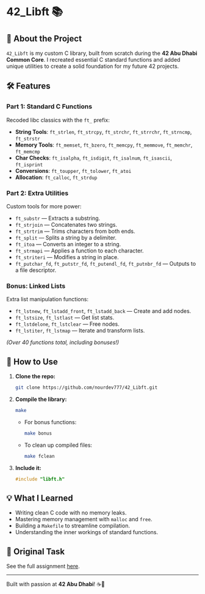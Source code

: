 # 42_Libft 📚

## 🌟 About the Project
`42_Libft` is my custom C library, built from scratch during the **42 Abu Dhabi Common Core**. I recreated essential C standard functions and added unique utilities to create a solid foundation for my future 42 projects.

## 🛠️ Features

### Part 1: Standard C Functions
Recoded libc classics with the `ft_` prefix:

- **String Tools**: `ft_strlen`, `ft_strcpy`, `ft_strchr`, `ft_strrchr`, `ft_strncmp`, `ft_strstr`  
- **Memory Tools**: `ft_memset`, `ft_bzero`, `ft_memcpy`, `ft_memmove`, `ft_memchr`, `ft_memcmp`  
- **Char Checks**: `ft_isalpha`, `ft_isdigit`, `ft_isalnum`, `ft_isascii`, `ft_isprint`  
- **Conversions**: `ft_toupper`, `ft_tolower`, `ft_atoi`  
- **Allocation**: `ft_calloc`, `ft_strdup`  

### Part 2: Extra Utilities
Custom tools for more power:

- `ft_substr` — Extracts a substring.  
- `ft_strjoin` — Concatenates two strings.  
- `ft_strtrim` — Trims characters from both ends.  
- `ft_split` — Splits a string by a delimiter.  
- `ft_itoa` — Converts an integer to a string.  
- `ft_strmapi` — Applies a function to each character.  
- `ft_striteri` — Modifies a string in place.  
- `ft_putchar_fd`, `ft_putstr_fd`, `ft_putendl_fd`, `ft_putnbr_fd` — Outputs to a file descriptor.  

### Bonus: Linked Lists
Extra list manipulation functions:

- `ft_lstnew`, `ft_lstadd_front`, `ft_lstadd_back` — Create and add nodes.  
- `ft_lstsize`, `ft_lstlast` — Get list stats.  
- `ft_lstdelone`, `ft_lstclear` — Free nodes.  
- `ft_lstiter`, `ft_lstmap` — Iterate and transform lists.  

*(Over 40 functions total, including bonuses!)*

## 🚀 How to Use

1. **Clone the repo:**  
   ```bash
   git clone https://github.com/nourdev777/42_Libft.git
   ```

2. **Compile the library:**  
   ```bash
   make
   ```
   - For bonus functions:  
     ```bash
     make bonus
     ```
   - To clean up compiled files:  
     ```bash
     make fclean
     ```

3. **Include it:**  
   ```c
   #include "libft.h"
   ```

## 💡 What I Learned

- Writing clean C code with no memory leaks.  
- Mastering memory management with `malloc` and `free`.  
- Building a `Makefile` to streamline compilation.  
- Understanding the inner workings of standard functions.  

## 📜 Original Task
See the full assignment [here](https://github.com/nourdev777/42_Libft/blob/master/libft_assignment.pdf).

---

Built with passion at **42 Abu Dhabi**! ☕🚀

